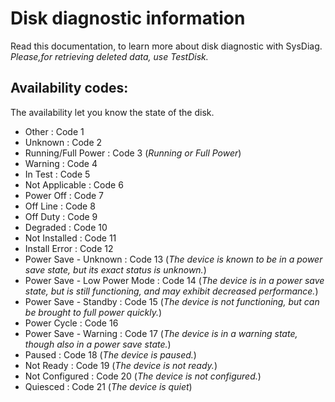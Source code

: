 # Disk diagnostic information
Read this documentation, to learn more about disk diagnostic with SysDiag.
*Please,for retrieving deleted data, use TestDisk.*

## Availability codes:

The availability let you know the state of the disk.

* Other : Code 1
* Unknown : Code 2
* Running/Full Power : Code 3
  (*Running or Full Power*)
* Warning : Code 4
* In Test : Code 5
* Not Applicable : Code 6
* Power Off : Code 7
* Off Line : Code 8
* Off Duty : Code 9
* Degraded : Code 10
* Not Installed : Code 11
* Install Error : Code 12
* Power Save - Unknown : Code 13
  (*The device is known to be in a power save state, but its exact status is unknown.*)
* Power Save - Low Power Mode : Code 14
  (*The device is in a power save state, but is still functioning, and may exhibit decreased performance.*)
* Power Save - Standby : Code 15
  (*The device is not functioning, but can be brought to full power quickly.*)
* Power Cycle : Code 16
* Power Save - Warning : Code 17
  (*The device is in a warning state, though also in a power save state.*)
* Paused : Code 18
  (*The device is paused.*)
* Not Ready : Code 19
  (*The device is not ready.*)
* Not Configured : Code 20
  (*The device is not configured.*)
* Quiesced : Code 21
  (*The device is quiet*)